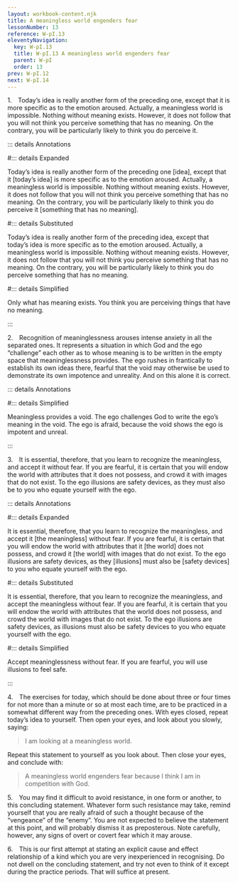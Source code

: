```yaml
---
layout: workbook-content.njk
title: A meaningless world engenders fear
lessonNumber: 13
reference: W-pI.13
eleventyNavigation:
  key: W-pI.13
  title: W-pI.13 A meaningless world engenders fear
  parent: W-pI
  order: 13
prev: W-pI.12
next: W-pI.14
---
```


1. Today’s idea is really another form of the preceding one, except that it is more specific as to the emotion aroused. 
Actually, a meaningless world is impossible. 
Nothing without meaning exists. 
However, it does not follow that you will not think you perceive something that has no meaning. 
On the contrary, you will be particularly likely to think you do perceive it.

::: details Annotations

#::: details Expanded

Today’s idea is really another form of the preceding one [idea], except that it [today’s idea] is more specific as to the emotion aroused. 
Actually, a meaningless world is impossible. 
Nothing without meaning exists. 
However, it does not follow that you will not think you perceive something that has no meaning. 
On the contrary, you will be particularly likely to think you do perceive it [something that has no meaning].

#::: details Substituted

Today’s idea is really another form of the preceding idea, except that today’s idea is more specific as to the emotion aroused. 
Actually, a meaningless world is impossible. 
Nothing without meaning exists. 
However, it does not follow that you will not think you perceive something that has no meaning. 
On the contrary, you will be particularly likely to think you do perceive something that has no meaning.

#::: details Simplified

Only what has meaning exists. 
You think you are perceiving things that have no meaning.

:::

2. Recognition of meaninglessness arouses intense anxiety in all the separated ones. 
It represents a situation in which God and the ego “challenge” each other as to whose meaning is to be written in the empty space that meaninglessness provides. 
The ego rushes in frantically to establish its own ideas there, fearful that the void may otherwise be used to demonstrate its own impotence and unreality. 
And on this alone it is correct.

::: details Annotations


#::: details Simplified

Meaningless provides a void. 
The ego challenges God to write the ego’s meaning in the void. 
The ego is afraid, because the void shows the ego is impotent and unreal.

:::

3. It is essential, therefore, that you learn to recognize the meaningless, and accept it without fear. 
If you are fearful, it is certain that you will endow the world with attributes that it does not possess, and crowd it with images that do not exist. 
To the ego illusions are safety devices, as they must also be to you who equate yourself with the ego.

::: details Annotations

#::: details Expanded

It is essential, therefore, that you learn to recognize the meaningless, and accept it [the meaningless] without fear. 
If you are fearful, it is certain that you will endow the world with attributes that it [the world] does not possess, and crowd it [the world] with images that do not exist. 
To the ego illusions are safety devices, as they [illusions] must also be [safety devices] to you who equate yourself with the ego.

#::: details Substituted

It is essential, therefore, that you learn to recognize the meaningless, and accept the meaningless without fear. 
If you are fearful, it is certain that you will endow the world with attributes that the world does not possess, and crowd the world with images that do not exist. 
To the ego illusions are safety devices, as illusions must also be safety devices to you who equate yourself with the ego.

#::: details Simplified

Accept meaninglessness without fear. 
If you are fearful, you will use illusions to feel safe.

:::

4. The exercises for today, which should be done about three or four times for not more than a minute or so at most each time, are to be practiced in a somewhat different way from the preceding ones. 
With eyes closed, repeat today’s idea to yourself. 
Then open your eyes, and look about you slowly, saying:

>I am looking at a meaningless world.

Repeat this statement to yourself as you look about. 
Then close your eyes, and conclude with:

>A meaningless world engenders fear because I think I am in competition with God.

5. You may find it difficult to avoid resistance, in one form or another, to this concluding statement. 
Whatever form such resistance may take, remind yourself that you are really afraid of such a thought because of the “vengeance” of the “enemy”. 
You are not expected to believe the statement at this point, and will probably dismiss it as preposterous. 
Note carefully, however, any signs of overt or covert fear which it may arouse.

6. This is our first attempt at stating an explicit cause and effect relationship of a kind which you are very inexperienced in recognising. 
Do not dwell on the concluding statement, and try not even to think of it except during the practice periods. 
That will suffice at present.
